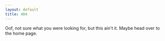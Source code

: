 ```yaml
---
layout: default
title: 404
---
```


Oof, not sure what you were looking for, but this ain't it.
Maybe head over to the home page.